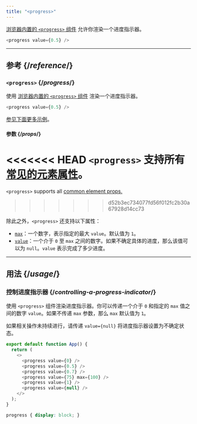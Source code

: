 ```yaml
---
title: "<progress>"
---
```


<Intro>

[浏览器内置的 `<progress>` 组件](https://developer.mozilla.org/zh-CN/docs/Web/HTML/Element/progress) 允许你渲染一个进度指示器。

```js
<progress value={0.5} />
```

</Intro>

<InlineToc />

---

## 参考 {/*reference*/}

### `<progress>` {/*progress*/}

使用 [浏览器内置的 `<progress>` 组件](https://developer.mozilla.org/zh-CN/docs/Web/HTML/Element/progress) 渲染一个进度指示器。

```js
<progress value={0.5} />
```

[参见下面更多示例](#usage)。

#### 参数 {/*props*/}

<<<<<<< HEAD
`<progress>` 支持所有 [常见的元素属性](/reference/react-dom/components/common#props)。
=======
`<progress>` supports all [common element props.](/reference/react-dom/components/common#common-props)
>>>>>>> d52b3ec734077fd56f012fc2b30a67928d14cc73

除此之外，`<progress>` 还支持以下属性：

- [`max`](https://developer.mozilla.org/zh-CN/docs/Web/HTML/Element/progress#attr-max)：一个数字，表示指定的最大 `value`。默认值为 `1`。
- [`value`](https://developer.mozilla.org/zh-CN/docs/Web/HTML/Element/progress#value)：一个介于 `0` 至 `max` 之间的数字。如果不确定具体的进度，那么该值可以为 `null`。`value` 表示完成了多少进度。

---

## 用法 {/*usage*/}

### 控制进度指示器 {/*controlling-a-progress-indicator*/}

使用 `<progress>` 组件渲染进度指示器。你可以传递一个介于 `0` 和指定的 `max` 值之间的数字 `value`。如果不传递 `max` 参数，那么 `max` 默认值为 `1`。

如果相关操作未持续进行，请传递 `value={null}` 将进度指示器设置为不确定状态。

<Sandpack>

```js
export default function App() {
  return (
    <>
      <progress value={0} />
      <progress value={0.5} />
      <progress value={0.7} />
      <progress value={75} max={100} />
      <progress value={1} />
      <progress value={null} />
    </>
  );
}
```

```css
progress { display: block; }
```

</Sandpack>
